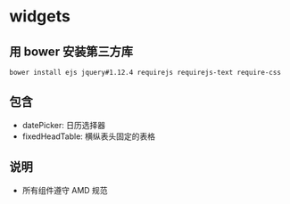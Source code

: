 # widgets

## 用 bower 安装第三方库

```
bower install ejs jquery#1.12.4 requirejs requirejs-text require-css
```

## 包含

* datePicker: 日历选择器
* fixedHeadTable: 横纵表头固定的表格

## 说明

* 所有组件遵守 AMD 规范